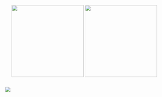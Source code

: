 <div align="center">
<img height="230em" src="https://github-readme-stats.vercel.app/api?username=Josehpequeno&theme=transparent&show_icons=true&include_all_commits=true&count_private=true&bg_color=ACBDDD&icon_color=ffffff&text_color=ffffff&title_color=ffffff"/>
<img height="230em" src="https://github-readme-stats.vercel.app/api/top-langs/?username=Josehpequeno&bg_color=ACBDDD&icon_color=ffffff&text_color=ffffff&title_color=ffffff&langs_count=8&layout=compact"/>
</div>

##

<div style="color:#ffffff">
  <a href="https://www.linkedin.com/in/hicarojose/" target="_blank"><img src="https://img.shields.io/badge/-LinkedIn-white?style=for-the-badge&logo=linkedin&logoColor=ffffff&labelColor=ACBDDD&color=ffffff" target="_blank"></a>
</div>

